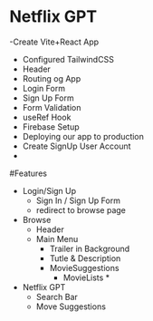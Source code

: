 # Netflix GPT

-Create Vite+React App
- Configured TailwindCSS
- Header
- Routing og App
- Login Form
- Sign Up Form
- Form Validation
- useRef Hook
- Firebase Setup
- Deploying our app to production
- Create SignUp User Account
- 



#Features
- Login/Sign Up
   - Sign In / Sign Up Form
   - redirect to browse page
- Browse
   - Header
   - Main Menu 
       - Trailer in Background
       - Tutle & Description
       - MovieSuggestions
           -    MovieLists * 
- Netflix GPT 
    - Search Bar
    - Move Suggestions